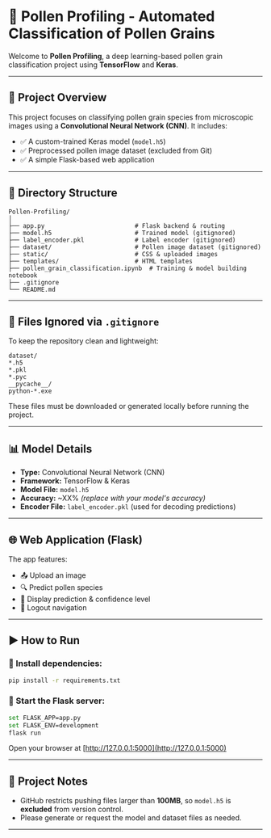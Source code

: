 # 🌾 Pollen Profiling - Automated Classification of Pollen Grains

Welcome to **Pollen Profiling**, a deep learning-based pollen grain classification project using **TensorFlow** and **Keras**.

---

## 🚀 Project Overview

This project focuses on classifying pollen grain species from microscopic images using a **Convolutional Neural Network (CNN)**. It includes:

- ✅ A custom-trained Keras model (`model.h5`)  
- ✅ Preprocessed pollen image dataset (excluded from Git)  
- ✅ A simple Flask-based web application

---

## 📁 Directory Structure

```
Pollen-Profiling/
│
├── app.py                         # Flask backend & routing
├── model.h5                       # Trained model (gitignored)
├── label_encoder.pkl              # Label encoder (gitignored)
├── dataset/                       # Pollen image dataset (gitignored)
├── static/                        # CSS & uploaded images
├── templates/                     # HTML templates
├── pollen_grain_classification.ipynb  # Training & model building notebook
├── .gitignore
└── README.md
```

---

## 🚫 Files Ignored via `.gitignore`

To keep the repository clean and lightweight:

```gitignore
dataset/
*.h5
*.pkl
*.pyc
__pycache__/
python-*.exe
```

These files must be downloaded or generated locally before running the project.

---

## 📊 Model Details

- **Type:** Convolutional Neural Network (CNN)  
- **Framework:** TensorFlow & Keras  
- **Model File:** `model.h5`  
- **Accuracy:** ~XX% *(replace with your model's accuracy)*  
- **Encoder File:** `label_encoder.pkl` (used for decoding predictions)

---

## 🌐 Web Application (Flask)

The app features:

- 📤 Upload an image
- 🔍 Predict pollen species
- 🧠 Display prediction & confidence level
- 🔁 Logout navigation

---

## ▶️ How to Run

### 🔧 Install dependencies:

```bash
pip install -r requirements.txt
```

### 🚀 Start the Flask server:

```bash
set FLASK_APP=app.py
set FLASK_ENV=development
flask run
```

Open your browser at [http://127.0.0.1:5000](http://127.0.0.1:5000)

---

## 📄 Project Notes

- GitHub restricts pushing files larger than **100MB**, so `model.h5` is **excluded** from version control.
- Please generate or request the model and dataset files as needed.

---
